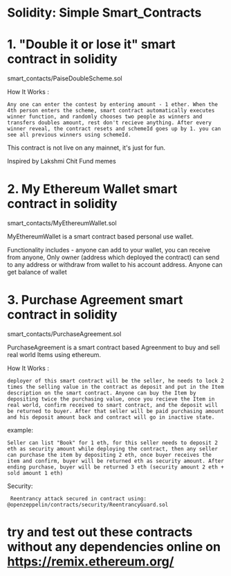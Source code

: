 # Solidity: Simple Smart_Contracts

  # 1. "Double it or lose it" smart contract in solidity


  smart_contacts/PaiseDoubleScheme.sol
  
  How It Works : 

    Any one can enter the contest by entering amount - 1 ether. When the 4th person enters the scheme, smart contract automatically executes winner function, and randomly chooses two people as winners and transfers doubles amount, rest don't recieve anything. After every winner reveal, the contract resets and schemeId goes up by 1. you can see all previous winners using schemeId.

  This contract is not live on any mainnet, it's just for fun.

  Inspired by Lakshmi Chit Fund memes

  
  # 2. My Ethereum Wallet smart contract in solidity 
  
  
  smart_contacts/MyEthereumWallet.sol
  
  MyEthereumWallet is a smart contract based personal use wallet.
  
  Functionality includes - anyone can add to your wallet, you can receive from anyone,  Only owner (address which deployed the contract) can send to any address or withdraw from wallet to his account address. Anyone can get balance of wallet

  # 3. Purchase Agreement smart contract in solidity 
  
  
  smart_contacts/PurchaseAgreement.sol
  
  PurchaseAgreement is a smart contract based Agreenment to buy and sell real world Items using ethereum.
  
  How It Works :
  
    deployer of this smart contract will be the seller, he needs to lock 2 times the selling value in the contract as deposit and put in the Item description on the smart contract. Anyone can buy the Item by depositing twice the purchasing value, once you recieve the Item in real world, confirm received to smart contract, and the deposit will be returned to buyer. After that seller will be paid purchasing amount and his deposit amount back and contract will go in inactive state.

  example:
  
    Seller can list "Book" for 1 eth, for this seller needs to deposit 2 eth as security amount while deploying the contract, then any seller can purchase the item by depositing 2 eth, once buyer receives the item and confirm, buyer will be returned eth as security amount. After ending purchase, buyer will be returned 3 eth (security amount 2 eth + sold amount 1 eth)

  Security: 
  
     Reentrancy attack secured in contract using: @openzeppelin/contracts/security/ReentrancyGuard.sol 



# try and test out these contracts without any dependencies online on https://remix.ethereum.org/  
  
